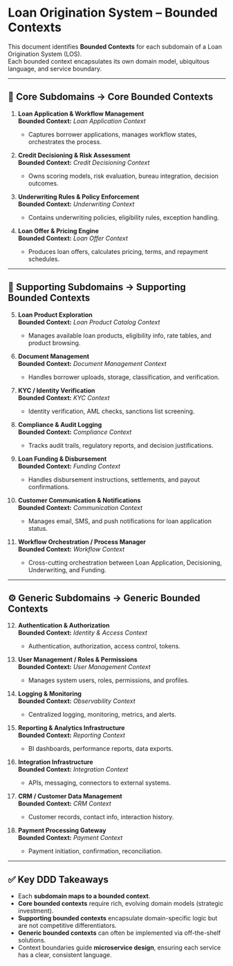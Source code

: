 # Loan Origination System – Bounded Contexts

This document identifies **Bounded Contexts** for each subdomain of a Loan Origination System (LOS).  
Each bounded context encapsulates its own domain model, ubiquitous language, and service boundary.

---

## 🔑 Core Subdomains → Core Bounded Contexts

1. **Loan Application & Workflow Management**  
   **Bounded Context:** *Loan Application Context*
    - Captures borrower applications, manages workflow states, orchestrates the process.

2. **Credit Decisioning & Risk Assessment**  
   **Bounded Context:** *Credit Decisioning Context*
    - Owns scoring models, risk evaluation, bureau integration, decision outcomes.

3. **Underwriting Rules & Policy Enforcement**  
   **Bounded Context:** *Underwriting Context*
    - Contains underwriting policies, eligibility rules, exception handling.

4. **Loan Offer & Pricing Engine**  
   **Bounded Context:** *Loan Offer Context*
    - Produces loan offers, calculates pricing, terms, and repayment schedules.

---

## 🤝 Supporting Subdomains → Supporting Bounded Contexts

5. **Loan Product Exploration**  
   **Bounded Context:** *Loan Product Catalog Context*
    - Manages available loan products, eligibility info, rate tables, and product browsing.

6. **Document Management**  
   **Bounded Context:** *Document Management Context*
    - Handles borrower uploads, storage, classification, and verification.

7. **KYC / Identity Verification**  
   **Bounded Context:** *KYC Context*
    - Identity verification, AML checks, sanctions list screening.

8. **Compliance & Audit Logging**  
   **Bounded Context:** *Compliance Context*
    - Tracks audit trails, regulatory reports, and decision justifications.

9. **Loan Funding & Disbursement**  
   **Bounded Context:** *Funding Context*
    - Handles disbursement instructions, settlements, and payout confirmations.

10. **Customer Communication & Notifications**  
    **Bounded Context:** *Communication Context*
    - Manages email, SMS, and push notifications for loan application status.

11. **Workflow Orchestration / Process Manager**  
    **Bounded Context:** *Workflow Context*
    - Cross-cutting orchestration between Loan Application, Decisioning, Underwriting, and Funding.

---

## ⚙️ Generic Subdomains → Generic Bounded Contexts

12. **Authentication & Authorization**  
    **Bounded Context:** *Identity & Access Context*
    - Authentication, authorization, access control, tokens.

13. **User Management / Roles & Permissions**  
    **Bounded Context:** *User Management Context*
    - Manages system users, roles, permissions, and profiles.

14. **Logging & Monitoring**  
    **Bounded Context:** *Observability Context*
    - Centralized logging, monitoring, metrics, and alerts.

15. **Reporting & Analytics Infrastructure**  
    **Bounded Context:** *Reporting Context*
    - BI dashboards, performance reports, data exports.

16. **Integration Infrastructure**  
    **Bounded Context:** *Integration Context*
    - APIs, messaging, connectors to external systems.

17. **CRM / Customer Data Management**  
    **Bounded Context:** *CRM Context*
    - Customer records, contact info, interaction history.

18. **Payment Processing Gateway**  
    **Bounded Context:** *Payment Context*
    - Payment initiation, confirmation, reconciliation.

---

## ✅ Key DDD Takeaways

- Each **subdomain maps to a bounded context**.
- **Core bounded contexts** require rich, evolving domain models (strategic investment).
- **Supporting bounded contexts** encapsulate domain-specific logic but are not competitive differentiators.
- **Generic bounded contexts** can often be implemented via off-the-shelf solutions.
- Context boundaries guide **microservice design**, ensuring each service has a clear, consistent language.
